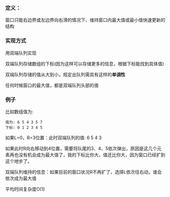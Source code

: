 ### 定义：
窗口只能右边界或左边界向右滑的情况下，维持窗口内最大值或最小值快速更新的结构

### 实现方式
用双端队列实现

双端队列存储数组的下标(因为这样可以存储更多的信息，根据下标能找到具体值)

双端队列存储的值从大到小，规定出队列需具有这样的**单调性**

任何时候窗口的最大值，都是双端队列头部的值

### 例子
比如数组值为:
```
值为: 6 5 4 3 5 7
下标: 0 1 2 3 4 5
```
如果L=0，R=3位置：此时双端队列的值: 6 5 4 3

如果此时R向右移动到4位置，需要将队尾的3、4、5依次弹出，原因是这几个元素再也没有机会成为最大值了，我的下标比你大，值还比你大，因为窗口已经扩到这个地步了。

双端队列维持的信息：如果目前的窗口状况R不再扩了，选择L依次往右动，谁会依次成为最大值

平均时间复杂度O(1)
